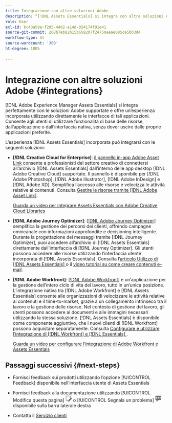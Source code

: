 ```yaml
---
title: Integrazione con altre soluzioni Adobe
description: “[!DNL Assets Essentials] si integra con altre soluzioni Adobe e offre un’esperienza integrata utilizzando direttamente l’applicazione nativa.”
role: User
exl-id: bc43a59e-f295-44d2-a14d-854174f91e41
source-git-commit: 268b7eb82b15b658207f24750eeae085ce5bb3d4
workflow-type: ht
source-wordcount: '369'
ht-degree: 100%

---
```


# Integrazione con altre soluzioni Adobe {#integrations}

[!DNL Adobe Experience Manager Assets Essentials] si integra perfettamente con le soluzioni Adobe supportate e offre un’esperienza incorporata utilizzando direttamente le interfacce di tali applicazioni. Consente agli utenti di utilizzare funzionalità di base delle risorse, dall’applicazione o dall’interfaccia nativa, senza dover uscire dalle proprie applicazioni preferite.

L’esperienza [!DNL Assets Essentials] incorporata può integrarsi con le seguenti soluzioni:

* **[!DNL Creative Cloud for Enterprise]**: [il pannello in-app Adobe Asset Link](https://www.adobe.com/it/creativecloud/business/enterprise/adobe-asset-link.html) consente a professionisti del settore creativo di connettersi all’archivio [!DNL Assets Essentials] dall’interno delle app desktop [!DNL Adobe Creative Cloud] supportate. Il pannello è disponibile per [!DNL Adobe Photoshop], [!DNL Adobe Illustrator], [!DNL Adobe InDesign] e [!DNL Adobe XD]. Semplifica l’accesso alle risorse e velocizza le attività relative ai contenuti. Consulta [Gestire le risorse tramite [!DNL Adobe Asset Link]](https://helpx.adobe.com/it/enterprise/using/manage-assets-using-adobe-asset-link.html).

   [Guarda un video per integrare Assets Essentials con Adobe Creative Cloud Libraries](https://experienceleague.adobe.com/docs/experience-manager-learn/assets-essentials/creative-cloud.html?lang=it)

* **[!DNL Adobe Journey Optimizer]**: [[!DNL Adobe Journey Optimizer]](https://business.adobe.com/it/products/journey-optimizer/adobe-journey-optimizer.html) semplifica la gestione dei percorsi dei clienti, offrendo campagne omnicanale con informazioni approfondite e decisioning intelligente. Durante la progettazione dei messaggi tramite [!DNL Journey Optimizer], puoi accedere all’archivio di [!DNL Assets Essentials] direttamente dall’interfaccia di [!DNL Journey Optimizer]. Gli utenti possono accedere alle risorse utilizzando l’interfaccia utente incorporata di [!DNL Assets Essentials]. Consulta l’[articolo Utilizzo di [!DNL Assets Essentials] ](https://experienceleague.adobe.com/docs/journey-optimizer/using/create-messages/assets-essentials.html?lang=it) o il [video tutorial su come creare contenuti e-mail](https://experienceleague.adobe.com/docs/journey-optimizer-learn/tutorials/create-messages/create-email-content-with-the-message-editor.html?lang=it).

* **[!DNL Adobe Workfront]**: [[!DNL Adobe Workfront]](https://www.workfront.com/) è un’applicazione per la gestione dell’intero ciclo di vita del lavoro, tutto in un’unica posizione. L’integrazione nativa tra [!DNL Adobe Workfront] e [!DNL Assets Essentials] consente alle organizzazioni di velocizzare le attività relative ai contenuti e il time-to-market, grazie a un collegamento intrinseco tra il lavoro e la gestione delle risorse. Nel contesto di gestione del lavoro, gli utenti possono accedere ai documenti e alle immagini necessari utilizzando la stessa soluzione. [!DNL Assets Essentials] è disponibile come componente aggiuntivo, che i nuovi clienti di [!DNL Workfront] possono acquistare separatamente. Consulta [Configurare e utilizzare l’integrazione di [!DNL Workfront] e [!DNL Essentials] ](https://one.workfront.com/s/document-item?bundleId=the-new-workfront-experience&amp;topicId=Content%2FDocuments%2FAdobe_Workfront_for_Experience_Manager_Assets_Essentials%2F_workfront-for-aem-asset-essentials.htm).

   [Guarda un video per configurare l’integrazione di Adobe Workfront e Assets Essentials](https://experienceleague.adobe.com/docs/experience-manager-learn/assets-essentials/workfront/configure.html?lang=it)

## Passaggi successivi {#next-steps}

* Fornisci feedback sui prodotti utilizzando l’opzione [!UICONTROL Feedback] disponibile nell’interfaccia utente di Assets Essentials

* Fornisci feedback alla documentazione utilizzando [!UICONTROL Modifica questa pagina] ![modifica la pagina](assets/do-not-localize/edit-page.png) o [!UICONTROL Segnala un problema] ![crea un problema GitHub](assets/do-not-localize/github-issue.png) disponibile sulla barra laterale destra

* Contatta il [Servizio clienti](https://experienceleague.adobe.com/?support-solution=General&amp;lang=it#support)

<!-- TBD: Hiding this link till GA. Do not even include the beta mention as discussed with Greg. Beta is done with customers selected by the Accounts team. It is not an open Beta program. At GA, document this.

* **[[!DNL Creative Cloud Libraries]**: This integration will be made available in the future.

* **[[!DNL Adobe Studio]]**: This integration will be made available in the future.
-->
